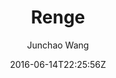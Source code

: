 ---
title: "Renge"
github: https://github.com/billyfish152/Renge
demo: http://junchaowang.com
author: Junchao Wang

ssg:
  - Jekyll
cms:
  - No Cms
date: 2016-06-14T22:25:56Z
github_branch: master
description: "A Jekyll theme by Junchao"
stale: true
---